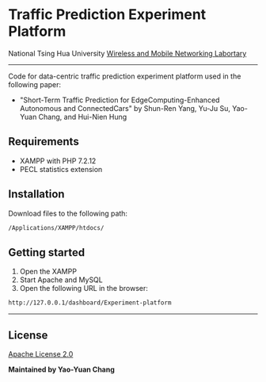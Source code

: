 # Traffic Prediction Experiment Platform

National Tsing Hua University
[Wireless and Mobile Networking Labortary](http://wmnet.cs.nthu.edu.tw/index.html)
***

Code for data-centric traffic prediction experiment platform used in the following paper:
  - "Short-Term Traffic Prediction for EdgeComputing-Enhanced Autonomous and ConnectedCars" by Shun-Ren Yang, Yu-Ju Su, Yao-Yuan Chang, and Hui-Nien Hung
 
## Requirements

  - XAMPP with PHP 7.2.12
  - PECL statistics extension
  
## Installation

Download files to the following path:
```sh
/Applications/XAMPP/htdocs/
```
## Getting started
1. Open the XAMPP
2. Start Apache and MySQL
3. Open the following URL in the browser:
```sh
http://127.0.0.1/dashboard/Experiment-platform
```


***

License
----

[Apache License 2.0](https://github.com/vdfjq369/Experiment-platform/blob/master/LICENSE)


**Maintained by Yao-Yuan Chang**
